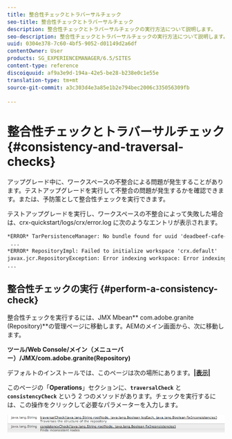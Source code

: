 ```yaml
---
title: 整合性チェックとトラバーサルチェック
seo-title: 整合性チェックとトラバーサルチェック
description: 整合性チェックとトラバーサルチェックの実行方法について説明します。
seo-description: 整合性チェックとトラバーサルチェックの実行方法について説明します。
uuid: 0304e378-7c60-4bf5-9052-d01149d2a6df
contentOwner: User
products: SG_EXPERIENCEMANAGER/6.5/SITES
content-type: reference
discoiquuid: af9a3e9d-194a-42e5-be28-b238e0c1e55e
translation-type: tm+mt
source-git-commit: a3c303d4e3a85e1b2e794bec2006c335056309fb

---
```



# 整合性チェックとトラバーサルチェック{#consistency-and-traversal-checks}

アップグレード中に、ワークスペースの不整合による問題が発生することがあります。テストアップグレードを実行して不整合の問題が発生するかを確認できます。または、予防策として整合性チェックを実行できます。

テストアップグレードを実行し、ワークスペースの不整合によって失敗した場合は、crx-quickstart/logs/crx/error.log に次のようなエントリが表示されます。

```xml
*ERROR* TarPersistenceManager: No bundle found for uuid 'deadbeef-cafe-babe-cafe-babecafebabe'
 ...
*ERROR* RepositoryImpl: Failed to initialize workspace 'crx.default'
javax.jcr.RepositoryException: Error indexing workspace: Error indexing workspace: Error indexing workspace
...
```

## 整合性チェックの実行 {#perform-a-consistency-check}

整合性チェックを実行するには、JMX Mbean** com.adobe.granite (Repository)**の管理ページに移動します。AEMのメイン画面から、次に移動します。

**ツール/Web Console/メイン（メニューバー）/JMX/com.adobe.granite(Repository)**

デフォルトのインストールでは、このページは次の場所にあります。**[|表示|](http://localhost:4502/system/console/jmx/com.adobe.granite%3Atype%3DRepository)**

このページの「**Operations**」セクションに、**`traversalCheck`** と **`consistencyCheck`** という 2 つのメソッドがあります。チェックを実行するには、この操作をクリックして必要なパラメーターを入力します。

![chlimage_1-117](assets/chlimage_1-117.png)

